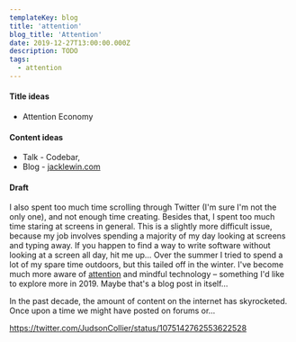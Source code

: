 ```yaml
---
templateKey: blog
title: 'attention'
blog_title: 'Attention'
date: 2019-12-27T13:00:00.000Z
description: TODO
tags:
  - attention
---
```


#### Title ideas

* Attention Economy

#### Content ideas

* Talk - Codebar, 
* Blog - [jacklewin.com](https://jacklewin.com)

#### Draft

I also spent too much time scrolling through Twitter (I'm sure I'm not the only one), and not enough time creating. Besides that, I spent too much time staring at screens in general. This is a slightly more difficult issue, because my job involves spending a majority of my day looking at screens and typing away. If you happen to find a way to write software without looking at a screen all day, hit me up&hellip; Over the summer I tried to spend a lot of my spare time outdoors, but this tailed off in the winter. I've become much more aware of [attention](https://jon.gold/2018/02/exhaust-ports/) and mindful technology &ndash; something I'd like to explore more in 2019. Maybe that's a blog post in itself&hellip;

In the past decade, the amount of content on the internet has skyrocketed. Once upon a time we might have posted on forums or...

https://twitter.com/JudsonCollier/status/1075142762553622528
